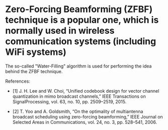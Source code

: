 # Zero-Forcing Beamforming (ZFBF) technique is a popular one, which is normally used in wireless communication systems (including WiFi systems)

The so-called "Water-Filling" algorithm is used for performing the idea behind the ZFBF technique.

References:

  - [1] J. H. Lee and W. Choi, “Unified codebook design for vector channel quantization in mimo broadcast channels,” IEEE Transactions on SignalProcessing, vol. 63, no. 10, pp. 2509–2519, 2015. 

  - [2] T. Yoo and A. Goldsmith, “On the optimality of multiantenna broadcast scheduling using zero-forcing beamforming,” IEEE Journal on Selected Areas in Communications, vol. 24, no. 3, pp. 528–541, 2006.
